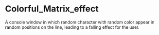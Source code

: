 # Colorful_Matrix_effect
A console window in which random character with random color appear in random positions on the line, leading to a falling effect for the user.
